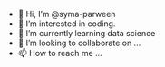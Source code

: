 - 👋 Hi, I’m @syma-parween
- 👀 I’m interested in coding.
- 🌱 I’m currently learning data science
- 💞️ I’m looking to collaborate on ...
- 📫 How to reach me ...

<!---
syma-parween/syma-parween is a ✨ special ✨ repository because its `README.md` (this file) appears on your GitHub profile.
You can click the Preview link to take a look at your changes.
--->
